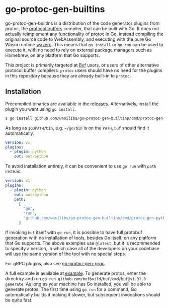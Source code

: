 # go-protoc-gen-builtins

go-protoc-gen-builtins is a distribution of the code generator plugins from protoc, the
[protocol buffers][1] compiler, that can be built with Go. It does not actually reimplement any
functionality of protoc in Go, instead compiling the original source code to WebAssembly, and
executing with the pure Go Wasm runtime [wazero][2]. This means that `go install` or `go run`
can be used to execute it, with no need to rely on external package managers such as Homebrew,
on any platform that Go supports.

This project is primarily targeted at [Buf][3] users, or users of other alternative protocol buffer
compilers. `protoc` users should have no need for the plugins in this repository because they are
already built-in to `protoc`.

## Installation

Precompiled binaries are available in the [releases](https://github.com/wasilibs/go-protoc-gen-builtins/releases).
Alternatively, install the plugin you want using `go install`.

```bash
$ go install github.com/wasilibs/go-protoc-gen-builtins/cmd/protoc-gen-python@latest
```

As long as `$GOPATH/bin`, e.g. `~/go/bin` is on the `PATH`, `buf` should find it automatically.

```yaml
version: v1
plugins:
  - plugin: python
    out: out/python
```

To avoid installation entirely, it can be convenient to use `go run` with `path` instead.

```yaml
version: v1
plugins:
  - plugin: python
    out: out/python
    path:
      [
        "go",
        "run",
        "github.com/wasilibs/go-protoc-gen-builtins/cmd/protoc-gen-python@latest",
      ]
```

If invoking `buf` itself with `go run`, it is possible to have full protobuf generation with no
installation of tools, besides Go itself, on any platform that Go supports. The above examples use
`@latest`, but it is recommended to specify a version, in which case all of the developers on your
codebase will use the same version of the tool with no special steps.

For gRPC plugins, also see [go-protoc-gen-grpc][4].

A full example is available at [example](./example/). To generate protos, enter the directory and run
`go run github.com/bufbuild/buf/cmd/buf@v1.31.0 generate`. As long as your machine has Go installed,
you will be able to generate protos. The first time using `go run` for a command, Go automatically builds
it making it slower, but subsequent invocations should be quite fast.

[1]: https://protobuf.dev/
[2]: https://wazero.io/
[3]: https://buf.build/
[4]: https://github.com/wasilibs/go-protoc-gen-builtins-gen-grpc
